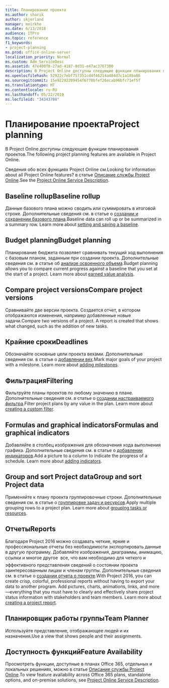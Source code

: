 ```yaml
---
title: Планирование проекта
ms.author: sharik
author: skjerland
manager: mnirkhe
ms.date: 6/13/2018
audience: ITPro
ms.topic: reference
f1_keywords:
- project-planning
ms.prod: office-online-server
localization_priority: Normal
ms.custom: Adm_ServiceDesc
ms.assetid: 47e400f8-27ad-4187-8d31-e47ac3767300
description: В Project Online доступны следующие функции планирования проектов.
ms.openlocfilehash: 52922c7ebf757351cd4f46214a484d7c1a18ba86
ms.sourcegitcommit: 15e92292209454f6778bfef26ecab96bfc71ef5f
ms.translationtype: MT
ms.contentlocale: ru-RU
ms.lasthandoff: 05/22/2019
ms.locfileid: "34343708"
---
```

# <a name="project-planning"></a><span data-ttu-id="d67d4-103">Планирование проекта</span><span class="sxs-lookup"><span data-stu-id="d67d4-103">Project planning</span></span>

<span data-ttu-id="d67d4-104">В Project Online доступны следующие функции планирования проектов.</span><span class="sxs-lookup"><span data-stu-id="d67d4-104">The following project planning features are available in Project Online.</span></span>
  
<span data-ttu-id="d67d4-105">Сведения обо всех функциях Project Online см.</span><span class="sxs-lookup"><span data-stu-id="d67d4-105">Looking for information about all Project Online features?</span></span> <span data-ttu-id="d67d4-106">в статье [Описание службы Project Online](project-online-service-description.md).</span><span class="sxs-lookup"><span data-stu-id="d67d4-106">See the [Project Online Service Description](project-online-service-description.md).</span></span>
  
## <a name="baseline-rollup"></a><span data-ttu-id="d67d4-107">Baseline rollup</span><span class="sxs-lookup"><span data-stu-id="d67d4-107">Baseline rollup</span></span>
<span data-ttu-id="d67d4-108"><a name="bkmk_Baselinerollup"> </a></span><span class="sxs-lookup"><span data-stu-id="d67d4-108"></span></span>

<span data-ttu-id="d67d4-p102">Данные базового плана можно сводить или суммировать в итоговой строке. Дополнительные сведения см. в статье о [создании и сохранении базового плана](https://go.microsoft.com/fwlink/p/?LinkId=271346).</span><span class="sxs-lookup"><span data-stu-id="d67d4-p102">Baseline data can roll up or be summarized in a summary row. Learn more about [setting and saving a baseline](https://go.microsoft.com/fwlink/p/?LinkId=271346).</span></span>
  
## <a name="budget-planning"></a><span data-ttu-id="d67d4-111">Budget planning</span><span class="sxs-lookup"><span data-stu-id="d67d4-111">Budget planning</span></span>
<span data-ttu-id="d67d4-112"><a name="bkmk_Budgetplanning"> </a></span><span class="sxs-lookup"><span data-stu-id="d67d4-112"></span></span>

<span data-ttu-id="d67d4-p103">Планирование бюджета позволяет сравнивать текущий ход выполнения с базовым планом, заданным при создании проекта. Дополнительные сведения см. в статье об [анализе освоенного объема](https://go.microsoft.com/fwlink/p/?LinkId=271336).</span><span class="sxs-lookup"><span data-stu-id="d67d4-p103">Budget planning allows you to compare current progress against a baseline that you set at the start of a project. Learn more about [earned value analysis](https://go.microsoft.com/fwlink/p/?LinkId=271336).</span></span>
  
## <a name="compare-project-versions"></a><span data-ttu-id="d67d4-115">Compare project versions</span><span class="sxs-lookup"><span data-stu-id="d67d4-115">Compare project versions</span></span>
<span data-ttu-id="d67d4-116"><a name="bkmk_Compareprojectversions"> </a></span><span class="sxs-lookup"><span data-stu-id="d67d4-116"></span></span>

<span data-ttu-id="d67d4-p104">Сравнивайте две версии проекта. Создается отчет, в котором отображаются изменения, например добавленные новые задачи.</span><span class="sxs-lookup"><span data-stu-id="d67d4-p104">Compare two versions of a project. A report is created that shows what changed, such as the addition of new tasks.</span></span>
  
## <a name="deadlines"></a><span data-ttu-id="d67d4-119">Крайние сроки</span><span class="sxs-lookup"><span data-stu-id="d67d4-119">Deadlines</span></span>
<span data-ttu-id="d67d4-120"><a name="bkmk_Deadlines"> </a></span><span class="sxs-lookup"><span data-stu-id="d67d4-120"></span></span>

<span data-ttu-id="d67d4-p105">Обозначайте основные цели проекта вехами. Дополнительные сведения см. в статье о [добавлении вех](https://go.microsoft.com/fwlink/p/?LinkId=271339).</span><span class="sxs-lookup"><span data-stu-id="d67d4-p105">Mark major goals of your project with a milestone. Learn more about [adding milestones](https://go.microsoft.com/fwlink/p/?LinkId=271339).</span></span>
  
## <a name="filtering"></a><span data-ttu-id="d67d4-123">Фильтрация</span><span class="sxs-lookup"><span data-stu-id="d67d4-123">Filtering</span></span>
<span data-ttu-id="d67d4-124"><a name="bkmk_Filtering"> </a></span><span class="sxs-lookup"><span data-stu-id="d67d4-124"></span></span>

<span data-ttu-id="d67d4-p106">Фильтруйте планы проектов по любому значению в плане. Дополнительные сведения см. в статье о [создании настраиваемого фильтра](https://go.microsoft.com/fwlink/p/?LinkId=271341).</span><span class="sxs-lookup"><span data-stu-id="d67d4-p106">Filter project plans by any value in the plan. Learn more about [creating a custom filter](https://go.microsoft.com/fwlink/p/?LinkId=271341).</span></span>
  
## <a name="formulas-and-graphical-indicators"></a><span data-ttu-id="d67d4-127">Formulas and graphical indicators</span><span class="sxs-lookup"><span data-stu-id="d67d4-127">Formulas and graphical indicators</span></span>
<span data-ttu-id="d67d4-128"><a name="bkmk_Formulasandgraphicalindicators"> </a></span><span class="sxs-lookup"><span data-stu-id="d67d4-128"></span></span>

<span data-ttu-id="d67d4-p107">Добавляйте в столбец изображения для обозначения хода выполнения графика. Дополнительные сведения см. в статье о [добавлении индикаторов](https://go.microsoft.com/fwlink/p/?LinkId=271340).</span><span class="sxs-lookup"><span data-stu-id="d67d4-p107">Add a picture to a column to indicate the progress of a schedule. Learn more about [adding indicators](https://go.microsoft.com/fwlink/p/?LinkId=271340).</span></span>
  
## <a name="group-and-sort-project-data"></a><span data-ttu-id="d67d4-131">Group and sort Project data</span><span class="sxs-lookup"><span data-stu-id="d67d4-131">Group and sort Project data</span></span>
<span data-ttu-id="d67d4-132"><a name="bkmk_GroupandsortProjectdata"> </a></span><span class="sxs-lookup"><span data-stu-id="d67d4-132"></span></span>

<span data-ttu-id="d67d4-p108">Применяйте к плану проекта группировочные строки. Дополнительные сведения см. в статье о [группировке задач и ресурсов](https://go.microsoft.com/fwlink/p/?LinkId=271326).</span><span class="sxs-lookup"><span data-stu-id="d67d4-p108">Apply multiple grouping rows to a project plan. Learn more about [grouping tasks or resources](https://go.microsoft.com/fwlink/p/?LinkId=271326).</span></span>
  
## <a name="reports"></a><span data-ttu-id="d67d4-135">Отчеты</span><span class="sxs-lookup"><span data-stu-id="d67d4-135">Reports</span></span>
<span data-ttu-id="d67d4-136"><a name="bkmk_Reports"> </a></span><span class="sxs-lookup"><span data-stu-id="d67d4-136"></span></span>

<span data-ttu-id="d67d4-p109">Благодаря Project 2016 можно создавать четкие, яркие и профессиональные отчеты без необходимости экспортировать данные в другую программу. Добавляйте изображения, диаграммы, анимацию, ссылки и многое другое  все, что вам необходимо для четкого и эффективного представления сведений о состоянии проекта заинтересованным лицам и членам группы. Дополнительные сведения см. в статье о [создании отчета о проекте](https://go.microsoft.com/fwlink/p/?LinkId=271349).</span><span class="sxs-lookup"><span data-stu-id="d67d4-p109">With Project 2016, you can create crisp, colorful, professional reports without having to export your data to another program. Add pictures, charts, animations, links, and more—everything that you must have to clearly and effectively share project status information with stakeholders and team members. Learn more about [creating a project report](https://go.microsoft.com/fwlink/p/?LinkId=271349).</span></span>
  
## <a name="team-planner"></a><span data-ttu-id="d67d4-140">Планировщик работы группы</span><span class="sxs-lookup"><span data-stu-id="d67d4-140">Team Planner</span></span>
<span data-ttu-id="d67d4-141"><a name="bkmk_TeamPlanner"> </a></span><span class="sxs-lookup"><span data-stu-id="d67d4-141"></span></span>

<span data-ttu-id="d67d4-142">Используйте представление, отображающее людей и их назначения.</span><span class="sxs-lookup"><span data-stu-id="d67d4-142">Use a view that shows people and their assignments.</span></span> 
  
## <a name="feature-availability"></a><span data-ttu-id="d67d4-143">Доступность функций</span><span class="sxs-lookup"><span data-stu-id="d67d4-143">Feature Availability</span></span>
<span data-ttu-id="d67d4-144"><a name="bkmk_TeamPlanner"> </a></span><span class="sxs-lookup"><span data-stu-id="d67d4-144"></span></span>

<span data-ttu-id="d67d4-145">Просмотреть функции, доступные в планах Office 365, отдельных и локальных решениях, можно в статье [Описание службы Project Online](project-online-service-description.md).</span><span class="sxs-lookup"><span data-stu-id="d67d4-145">To view feature availability across Office 365 plans, standalone options, and on-premise solutions, see [Project Online Service Description](project-online-service-description.md).</span></span>
  

